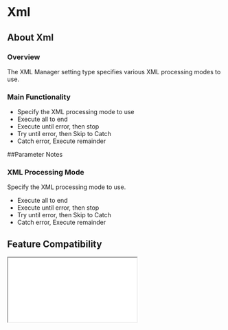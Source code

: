 # Xml

## About Xml

### Overview

The XML Manager setting type specifies various XML processing modes to use.  

### Main Functionality

* Specify the XML processing mode to use
 * Execute all to end
 * Execute until error, then stop
 * Try until error, then Skip to Catch
 * Catch error, Execute remainder

##Parameter Notes
### XML Processing Mode
Specify the XML processing mode to use.

* Execute all to end
* Execute until error, then stop
* Try until error, then Skip to Catch
* Catch error, Execute remainder


## Feature Compatibility
<iframe src="compare.html#mx=4.3&csp=XmlMgr&os=All&embed=true"></iframe> 
